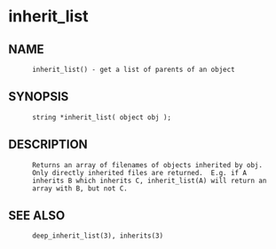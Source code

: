 # inherit_list
## NAME
          inherit_list() - get a list of parents of an object

## SYNOPSIS
          string *inherit_list( object obj );

## DESCRIPTION
          Returns an array of filenames of objects inherited by obj.
          Only directly inherited files are returned.  E.g. if A
          inherits B which inherits C, inherit_list(A) will return an
          array with B, but not C.

## SEE ALSO
          deep_inherit_list(3), inherits(3)

